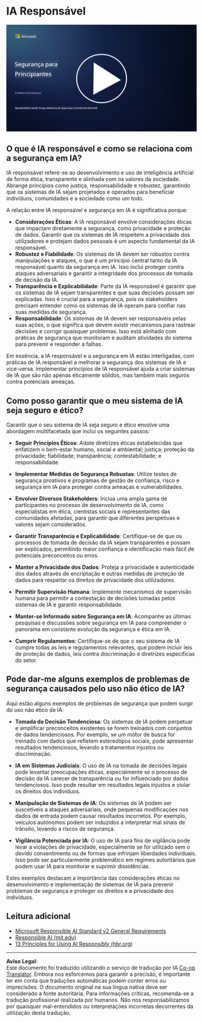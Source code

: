 <!--
CO_OP_TRANSLATOR_METADATA:
{
  "original_hash": "5e9775ee91bde7d44577891d5f11c4c5",
  "translation_date": "2025-09-03T17:22:25+00:00",
  "source_file": "8.3 Responsible AI.md",
  "language_code": "pt"
}
-->
# IA Responsável

[![Assista ao vídeo](../../translated_images/8-3_placeholder.9a5623e020ef9751bfd82c06e3014edc976e2b2dc6ac5836571e63873a3c28b4.pt.png)](https://learn-video.azurefd.net/vod/player?id=b7517901-8f81-4475-b586-385a361c51e8)

## O que é IA responsável e como se relaciona com a segurança em IA?

IA responsável refere-se ao desenvolvimento e uso de inteligência artificial de forma ética, transparente e alinhada com os valores da sociedade. Abrange princípios como justiça, responsabilidade e robustez, garantindo que os sistemas de IA sejam projetados e operados para beneficiar indivíduos, comunidades e a sociedade como um todo.

A relação entre IA responsável e segurança em IA é significativa porque:

-   **Considerações Éticas**: A IA responsável envolve considerações éticas que impactam diretamente a segurança, como privacidade e proteção de dados. Garantir que os sistemas de IA respeitem a privacidade dos utilizadores e protejam dados pessoais é um aspecto fundamental da IA responsável.
-   **Robustez e Fiabilidade**: Os sistemas de IA devem ser robustos contra manipulações e ataques, o que é um princípio central tanto da IA responsável quanto da segurança em IA. Isso inclui proteger contra ataques adversariais e garantir a integridade dos processos de tomada de decisão da IA.
-   **Transparência e Explicabilidade**: Parte da IA responsável é garantir que os sistemas de IA sejam transparentes e que suas decisões possam ser explicadas. Isso é crucial para a segurança, pois os stakeholders precisam entender como os sistemas de IA operam para confiar nas suas medidas de segurança.
-   **Responsabilidade**: Os sistemas de IA devem ser responsáveis pelas suas ações, o que significa que devem existir mecanismos para rastrear decisões e corrigir quaisquer problemas. Isso está alinhado com práticas de segurança que monitoram e auditam atividades do sistema para prevenir e responder a falhas.

Em essência, a IA responsável e a segurança em IA estão interligadas, com práticas de IA responsável a melhorar a segurança dos sistemas de IA e vice-versa. Implementar princípios de IA responsável ajuda a criar sistemas de IA que são não apenas eticamente sólidos, mas também mais seguros contra potenciais ameaças.

## Como posso garantir que o meu sistema de IA seja seguro e ético?

Garantir que o seu sistema de IA seja seguro e ético envolve uma abordagem multifacetada que inclui os seguintes passos:

- **Seguir Princípios Éticos**: Adote diretrizes éticas estabelecidas que enfatizem o bem-estar humano, social e ambiental; justiça; proteção da privacidade; fiabilidade; transparência; contestabilidade; e responsabilidade.

- **Implementar Medidas de Segurança Robustas**: Utilize testes de segurança proativos e programas de gestão de confiança, risco e segurança em IA para proteger contra ameaças e vulnerabilidades.

- **Envolver Diversos Stakeholders**: Inclua uma ampla gama de participantes no processo de desenvolvimento de IA, como especialistas em ética, cientistas sociais e representantes das comunidades afetadas, para garantir que diferentes perspetivas e valores sejam considerados.

- **Garantir Transparência e Explicabilidade**: Certifique-se de que os processos de tomada de decisão da IA sejam transparentes e possam ser explicados, permitindo maior confiança e identificação mais fácil de potenciais preconceitos ou erros.

- **Manter a Privacidade dos Dados**: Proteja a privacidade e autenticidade dos dados através de encriptação e outras medidas de proteção de dados para respeitar os direitos de privacidade dos utilizadores.

- **Permitir Supervisão Humana**: Implemente mecanismos de supervisão humana para permitir a contestação de decisões tomadas pelos sistemas de IA e garantir responsabilidade.

- **Manter-se Informado sobre Segurança em IA**: Acompanhe as últimas pesquisas e discussões sobre segurança em IA para compreender o panorama em constante evolução da segurança e ética em IA.

- **Cumprir Regulamentos**: Certifique-se de que o seu sistema de IA cumpre todas as leis e regulamentos relevantes, que podem incluir leis de proteção de dados, leis contra discriminação e diretrizes específicas do setor.

## Pode dar-me alguns exemplos de problemas de segurança causados pelo uso não ético de IA?

Aqui estão alguns exemplos de problemas de segurança que podem surgir do uso não ético de IA:

- **Tomada de Decisão Tendenciosa**: Os sistemas de IA podem perpetuar e amplificar preconceitos existentes se forem treinados com conjuntos de dados tendenciosos. Por exemplo, se um motor de busca for treinado com dados que refletem estereótipos sociais, pode apresentar resultados tendenciosos, levando a tratamentos injustos ou discriminação.

- **IA em Sistemas Judiciais**: O uso de IA na tomada de decisões legais pode levantar preocupações éticas, especialmente se o processo de decisão da IA carecer de transparência ou for influenciado por dados tendenciosos. Isso pode resultar em resultados legais injustos e violar os direitos dos indivíduos.

- **Manipulação de Sistemas de IA**: Os sistemas de IA podem ser suscetíveis a ataques adversariais, onde pequenas modificações nos dados de entrada podem causar resultados incorretos. Por exemplo, veículos autónomos podem ser induzidos a interpretar mal sinais de trânsito, levando a riscos de segurança.

- **Vigilância Potenciada por IA**: O uso de IA para fins de vigilância pode levar a violações de privacidade, especialmente se for utilizado sem o devido consentimento ou de formas que infrinjam liberdades individuais. Isso pode ser particularmente problemático em regimes autoritários que podem usar IA para monitorar e suprimir dissidências.

Estes exemplos destacam a importância das considerações éticas no desenvolvimento e implementação de sistemas de IA para prevenir problemas de segurança e proteger os direitos e a privacidade dos indivíduos.

## Leitura adicional

 - [Microsoft Responsible AI Standard v2 General Requirements](https://query.prod.cms.rt.microsoft.com/cms/api/am/binary/RE5cmFl?culture=en-us&country=us&WT.mc_id=academic-96948-sayoung)
 - [Responsible AI (mit.edu)](https://sloanreview.mit.edu/big-ideas/responsible-ai/)
 - [13 Principles for Using AI Responsibly (hbr.org)](https://hbr.org/2023/06/13-principles-for-using-ai-responsibly)

---

**Aviso Legal**:  
Este documento foi traduzido utilizando o serviço de tradução por IA [Co-op Translator](https://github.com/Azure/co-op-translator). Embora nos esforcemos para garantir a precisão, é importante ter em conta que traduções automáticas podem conter erros ou imprecisões. O documento original na sua língua nativa deve ser considerado a fonte autoritária. Para informações críticas, recomenda-se a tradução profissional realizada por humanos. Não nos responsabilizamos por quaisquer mal-entendidos ou interpretações incorretas decorrentes da utilização desta tradução.